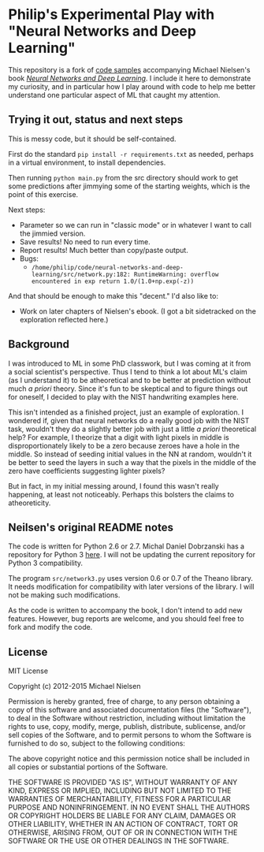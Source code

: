 # Philip's Experimental Play with "Neural Networks and Deep Learning"

This repository is a fork of [code samples](https://github.com/mnielsen/neural-networks-and-deep-learning)
accompanying Michael Nielsen's book [*Neural Networks
and Deep Learning*](http://neuralnetworksanddeeplearning.com).
I include it here to demonstrate my curiosity, and in particular how I play 
around with code to help me better understand one particular aspect of ML that caught my attention.

## Trying it out, status and next steps
This is messy code, but it should be self-contained. 

First do the standard `pip install -r requirements.txt` as needed, perhaps in a virtual environment, to install dependencies.

Then running ```python main.py``` from the src directory
should work to get some predictions after jimmying some of the starting weights,
which is the point of this exercise. 

Next steps: 
- Parameter so we can run in "classic mode" or in whatever I want to call the 
jimmied version.
- Save results! No need to run every time.
- Report results! Much better than copy/paste output.
- Bugs:
  - `/home/philip/code/neural-networks-and-deep-learning/src/network.py:182: RuntimeWarning: overflow encountered in exp
  return 1.0/(1.0+np.exp(-z))`

And that should be enough to make this "decent." I'd also like to: 

- Work on later chapters of Nielsen's ebook. (I got a bit sidetracked on the
    exploration reflected here.)


## Background
I was introduced to ML in some PhD classwork, but I was coming at it from
a social scientist's perspective. Thus I tend to think a lot about ML's claim 
(as I understand it) to be atheoretical and to be better 
at prediction without much *a priori* theory. Since it's fun
to be skeptical and to figure things out for oneself, I decided to play with
the NIST handwriting examples here.

This isn't intended as a finished project, just an example of exploration.
I wondered if, given that neural networks do a really good job with the NIST
task, wouldn't they do a slightly better job with just a little *a priori*
theoretical help? For example, I theorize that a digit with light pixels in
middle is disproportionately likely to be a zero because zeroes have a hole
in the middle. So instead of seeding initial values in the NN at random, 
wouldn't it be better to seed the layers in such a way that the pixels in 
the middle of the zero have coefficients suggesting lighter pixels?

But in fact, in my initial messing around, I found this wasn't really 
happening, at least not noticeably. Perhaps this bolsters the claims to 
atheoreticity. 




## Neilsen's original README notes

The code is written for Python 2.6 or 2.7. Michal Daniel Dobrzanski
has a repository for Python 3
[here](https://github.com/MichalDanielDobrzanski/DeepLearningPython35). I
will not be updating the current repository for Python 3
compatibility.

The program `src/network3.py` uses version 0.6 or 0.7 of the Theano
library.  It needs modification for compatibility with later versions
of the library.  I will not be making such modifications.

As the code is written to accompany the book, I don't intend to add
new features. However, bug reports are welcome, and you should feel
free to fork and modify the code.

## License

MIT License

Copyright (c) 2012-2015 Michael Nielsen

Permission is hereby granted, free of charge, to any person obtaining
a copy of this software and associated documentation files (the
"Software"), to deal in the Software without restriction, including
without limitation the rights to use, copy, modify, merge, publish,
distribute, sublicense, and/or sell copies of the Software, and to
permit persons to whom the Software is furnished to do so, subject to
the following conditions:

The above copyright notice and this permission notice shall be
included in all copies or substantial portions of the Software.

THE SOFTWARE IS PROVIDED "AS IS", WITHOUT WARRANTY OF ANY KIND,
EXPRESS OR IMPLIED, INCLUDING BUT NOT LIMITED TO THE WARRANTIES OF
MERCHANTABILITY, FITNESS FOR A PARTICULAR PURPOSE AND
NONINFRINGEMENT. IN NO EVENT SHALL THE AUTHORS OR COPYRIGHT HOLDERS BE
LIABLE FOR ANY CLAIM, DAMAGES OR OTHER LIABILITY, WHETHER IN AN ACTION
OF CONTRACT, TORT OR OTHERWISE, ARISING FROM, OUT OF OR IN CONNECTION
WITH THE SOFTWARE OR THE USE OR OTHER DEALINGS IN THE SOFTWARE.
